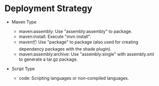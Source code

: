 # Deployment Strategy

* Maven Type
    * maven:assembly: Use "assembly:assembly" to package.
    * maven:install: Execute "mvn install".
    * maven:package: Use "package" to package (also used for creating dependency packages with the shade plugin).
    * maven:assembly:archive: Use "assembly:single" with assembly.xml to generate a tar.gz package.

* Script Type
    * code: Scripting languages or non-compiled languages.

